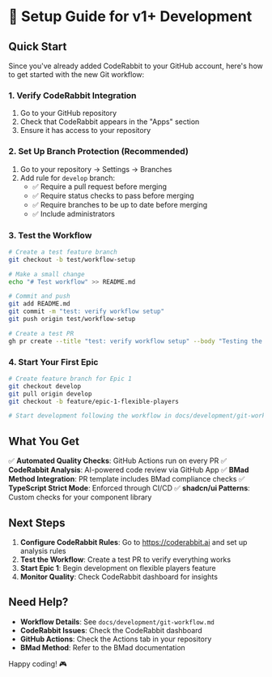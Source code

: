 # 🚀 Setup Guide for v1+ Development

## Quick Start

Since you've already added CodeRabbit to your GitHub account, here's how to get started with the new Git workflow:

### 1. **Verify CodeRabbit Integration**

1. Go to your GitHub repository
2. Check that CodeRabbit appears in the "Apps" section
3. Ensure it has access to your repository

### 2. **Set Up Branch Protection (Recommended)**

1. Go to your repository → Settings → Branches
2. Add rule for `develop` branch:
   - ✅ Require a pull request before merging
   - ✅ Require status checks to pass before merging
   - ✅ Require branches to be up to date before merging
   - ✅ Include administrators

### 3. **Test the Workflow**

```bash
# Create a test feature branch
git checkout -b test/workflow-setup

# Make a small change
echo "# Test workflow" >> README.md

# Commit and push
git add README.md
git commit -m "test: verify workflow setup"
git push origin test/workflow-setup

# Create a test PR
gh pr create --title "test: verify workflow setup" --body "Testing the new workflow" --base develop
```

### 4. **Start Your First Epic**

```bash
# Create feature branch for Epic 1
git checkout develop
git pull origin develop
git checkout -b feature/epic-1-flexible-players

# Start development following the workflow in docs/development/git-workflow.md
```

## What You Get

✅ **Automated Quality Checks**: GitHub Actions run on every PR
✅ **CodeRabbit Analysis**: AI-powered code review via GitHub App
✅ **BMad Method Integration**: PR template includes BMad compliance checks
✅ **TypeScript Strict Mode**: Enforced through CI/CD
✅ **shadcn/ui Patterns**: Custom checks for your component library

## Next Steps

1. **Configure CodeRabbit Rules**: Go to https://coderabbit.ai and set up analysis rules
2. **Test the Workflow**: Create a test PR to verify everything works
3. **Start Epic 1**: Begin development on flexible players feature
4. **Monitor Quality**: Check CodeRabbit dashboard for insights

## Need Help?

- **Workflow Details**: See `docs/development/git-workflow.md`
- **CodeRabbit Issues**: Check the CodeRabbit dashboard
- **GitHub Actions**: Check the Actions tab in your repository
- **BMad Method**: Refer to the BMad documentation

Happy coding! 🎮
